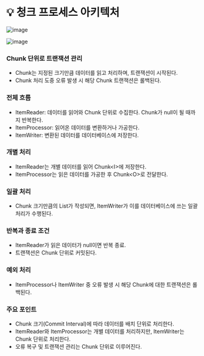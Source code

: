 # 💡 청크 프로세스 아키텍처

![image](https://github.com/user-attachments/assets/f744fb1f-374c-4e8b-93cb-6025ce88a0d0)

![image](https://github.com/user-attachments/assets/64707023-28f5-4e78-b9bc-74a9a41107f8)

### Chunk 단위로 트랜잭션 관리

- Chunk는 지정된 크기만큼 데이터를 읽고 처리하며, 트랜잭션이 시작된다.
- Chunk 처리 도중 오류 발생 시 해당 Chunk 트랜잭션은 롤백된다.

### 전체 흐름

- ItemReader: 데이터를 읽어와 Chunk 단위로 수집한다. Chunk가 null이 될 때까지 반복한다.
- ItemProcessor: 읽어온 데이터를 변환하거나 가공한다.
- ItemWriter: 변환된 데이터를 데이터베이스에 저장한다.

### 개별 처리

- ItemReader는 개별 데이터를 읽어 Chunk\<I\>에 저장한다.
- ItemProcessor는 읽은 데이터를 가공한 후 Chunk\<O\>로 전달한다.

### 일괄 처리

- Chunk 크기만큼의 List가 작성되면, ItemWriter가 이를 데이터베이스에 쓰는 일괄 처리가 수행된다.

### 반복과 종료 조건

- ItemReader가 읽은 데이터가 null이면 반복 종료.
- 트랜잭션은 Chunk 단위로 커밋된다.

### 예외 처리

- ItemProcessor나 ItemWriter 중 오류 발생 시 해당 Chunk에 대한 트랜잭션은 롤백된다.

### 주요 포인트

- Chunk 크기(Commit Interval)에 따라 데이터를 배치 단위로 처리한다.
- ItemReader와 ItemProcessor는 개별 데이터를 처리하지만, ItemWriter는 Chunk 단위로 처리한다.
- 오류 복구 및 트랜잭션 관리는 Chunk 단위로 이루어진다.
